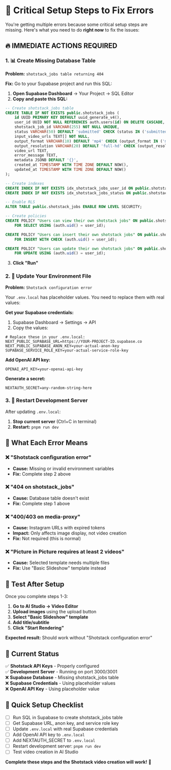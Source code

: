 # 🚨 Critical Setup Steps to Fix Errors

You're getting multiple errors because some critical setup steps are missing. Here's what you need to do **right now** to fix the issues:

## 🔥 IMMEDIATE ACTIONS REQUIRED

### 1. 📊 Create Missing Database Table

**Problem:** `shotstack_jobs table returning 404`

**Fix:** Go to your Supabase project and run this SQL:

1. **Open Supabase Dashboard** → Your Project → SQL Editor
2. **Copy and paste this SQL:**

```sql
-- Create shotstack_jobs table
CREATE TABLE IF NOT EXISTS public.shotstack_jobs (
    id UUID PRIMARY KEY DEFAULT uuid_generate_v4(),
    user_id UUID NOT NULL REFERENCES auth.users(id) ON DELETE CASCADE,
    shotstack_job_id VARCHAR(255) NOT NULL UNIQUE,
    status VARCHAR(50) DEFAULT 'submitted' CHECK (status IN ('submitted', 'queued', 'fetching', 'rendering', 'done', 'failed')),
    input_video_urls TEXT[] NOT NULL,
    output_format VARCHAR(10) DEFAULT 'mp4' CHECK (output_format IN ('mp4', 'gif', 'webm')),
    output_resolution VARCHAR(20) DEFAULT 'full-hd' CHECK (output_resolution IN ('sd', 'hd', 'full-hd')),
    video_url TEXT,
    error_message TEXT,
    metadata JSONB DEFAULT '{}',
    created_at TIMESTAMP WITH TIME ZONE DEFAULT NOW(),
    updated_at TIMESTAMP WITH TIME ZONE DEFAULT NOW()
);

-- Create indexes
CREATE INDEX IF NOT EXISTS idx_shotstack_jobs_user_id ON public.shotstack_jobs(user_id);
CREATE INDEX IF NOT EXISTS idx_shotstack_jobs_status ON public.shotstack_jobs(status);

-- Enable RLS
ALTER TABLE public.shotstack_jobs ENABLE ROW LEVEL SECURITY;

-- Create policies
CREATE POLICY "Users can view their own shotstack jobs" ON public.shotstack_jobs
    FOR SELECT USING (auth.uid() = user_id);

CREATE POLICY "Users can insert their own shotstack jobs" ON public.shotstack_jobs
    FOR INSERT WITH CHECK (auth.uid() = user_id);

CREATE POLICY "Users can update their own shotstack jobs" ON public.shotstack_jobs
    FOR UPDATE USING (auth.uid() = user_id);
```

3. **Click "Run"**

### 2. 🔧 Update Your Environment File

**Problem:** `Shotstack configuration error`

Your `.env.local` has placeholder values. You need to replace them with real values:

**Get your Supabase credentials:**
1. Supabase Dashboard → Settings → API
2. Copy the values:

```env
# Replace these in your .env.local:
NEXT_PUBLIC_SUPABASE_URL=https://YOUR-PROJECT-ID.supabase.co
NEXT_PUBLIC_SUPABASE_ANON_KEY=your-actual-anon-key
SUPABASE_SERVICE_ROLE_KEY=your-actual-service-role-key
```

**Add OpenAI API key:**
```env
OPENAI_API_KEY=your-openai-api-key
```

**Generate a secret:**
```env
NEXTAUTH_SECRET=any-random-string-here
```

### 3. 🔄 Restart Development Server

After updating `.env.local`:

1. **Stop current server** (Ctrl+C in terminal)
2. **Restart:** `pnpm run dev`

## 🎯 What Each Error Means

### ❌ "Shotstack configuration error"
- **Cause:** Missing or invalid environment variables
- **Fix:** Complete step 2 above

### ❌ "404 on shotstack_jobs"
- **Cause:** Database table doesn't exist
- **Fix:** Complete step 1 above

### ❌ "400/403 on media-proxy"
- **Cause:** Instagram URLs with expired tokens
- **Impact:** Only affects image display, not video creation
- **Fix:** Not required (this is normal)

### ❌ "Picture in Picture requires at least 2 videos"
- **Cause:** Selected template needs multiple files
- **Fix:** Use "Basic Slideshow" template instead

## 🧪 Test After Setup

Once you complete steps 1-3:

1. **Go to AI Studio → Video Editor**
2. **Upload images** using the upload button
3. **Select "Basic Slideshow" template**
4. **Add title/subtitle** 
5. **Click "Start Rendering"**

**Expected result:** Should work without "Shotstack configuration error"

## 📱 Current Status

✅ **Shotstack API Keys** - Properly configured  
✅ **Development Server** - Running on port 3000/3001  
❌ **Supabase Database** - Missing shotstack_jobs table  
❌ **Supabase Credentials** - Using placeholder values  
❌ **OpenAI API Key** - Using placeholder value  

## 🚀 Quick Setup Checklist

- [ ] Run SQL in Supabase to create shotstack_jobs table
- [ ] Get Supabase URL, anon key, and service role key
- [ ] Update `.env.local` with real Supabase credentials
- [ ] Add OpenAI API key to `.env.local`
- [ ] Add NEXTAUTH_SECRET to `.env.local`
- [ ] Restart development server: `pnpm run dev`
- [ ] Test video creation in AI Studio

**Complete these steps and the Shotstack video creation will work!** 🎉